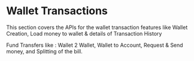 # Wallet Transactions

This section covers the APIs for the wallet transaction features like Wallet Creation, Load money to wallet & details of Transaction History

Fund Transfers like : Wallet 2 Wallet, Wallet to Account, Request & Send money, and Splitting of the bill.

